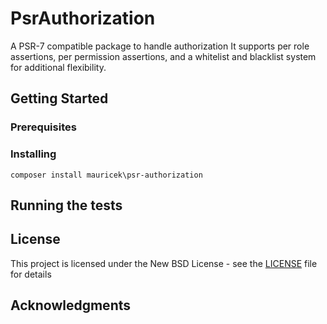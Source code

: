 # PsrAuthorization

A PSR-7 compatible package to handle authorization
It supports per role assertions, per permission assertions, and a whitelist and blacklist system for additional flexibility.

## Getting Started

### Prerequisites


### Installing

```
composer install mauricek\psr-authorization
```

## Running the tests


## License

This project is licensed under the New BSD License - see the [LICENSE](LICENSE) file for details

## Acknowledgments


